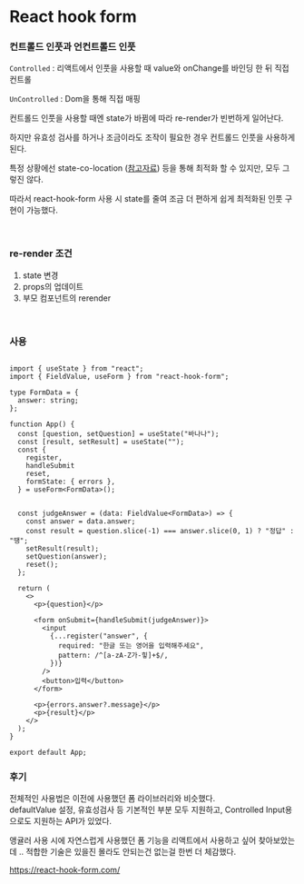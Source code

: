 # React hook form

### 컨트롤드 인풋과 언컨트롤드 인풋

`Controlled` : 리액트에서 인풋을 사용할 때 value와 onChange를 바인딩 한 뒤 직접 컨트롤

`UnControlled` : Dom을 통해 직접 매핑

컨트롤드 인풋을 사용할 때엔 state가 바뀜에 따라 re-render가 빈번하게 일어난다.

하지만 유효성 검사를 하거나 조금이라도 조작이 필요한 경우 컨트롤드 인풋을 사용하게 된다.

특정 상황에선 state-co-location ([참고자료](https://kentcdodds.com/blog/state-colocation-will-make-your-react-app-faster)) 등을 통해 최적화 할 수 있지만, 모두 그렇진 않다.

따라서 react-hook-form 사용 시 state를 줄여 조금 더 편하게 쉽게 최적화된 인풋 구현이 가능했다.

<br />

### re-render 조건

1. state 변경
2. props의 업데이트
3. 부모 컴포넌트의 rerender

<br />

### 사용

```tsx

import { useState } from "react";
import { FieldValue, useForm } from "react-hook-form";

type FormData = {
  answer: string;
};

function App() {
  const [question, setQuestion] = useState("바나나");
  const [result, setResult] = useState("");
  const {
    register,
    handleSubmit
    reset,
    formState: { errors },
  } = useForm<FormData>();


  const judgeAnswer = (data: FieldValue<FormData>) => {
    const answer = data.answer;
    const result = question.slice(-1) === answer.slice(0, 1) ? "정답" : "땡";
    setResult(result);
    setQuestion(answer);
    reset();
  };

  return (
    <>
      <p>{question}</p>

      <form onSubmit={handleSubmit(judgeAnswer)}>
        <input
          {...register("answer", {
            required: "한글 또는 영어을 입력해주세요",
            pattern: /^[a-zA-Z가-힣]+$/,
          })}
        />
        <button>입력</button>
      </form>

      <p>{errors.answer?.message}</p>
      <p>{result}</p>
    </>
  );
}

export default App;

```

### 후기

전체적인 사용법은 이전에 사용했던 폼 라이브러리와 비슷했다.  
defaultValue 설정, 유효성검사 등 기본적인 부분 모두 지원하고, Controlled Input용으로도 지원하는 API가 있었다.

앵귤러 사용 시에 자연스럽게 사용했던 폼 기능을 리액트에서 사용하고 싶어 찾아보았는데 .. 적합한 기술은 있을진 몰라도 안되는건 없는걸 한번 더 체감했다.

https://react-hook-form.com/
